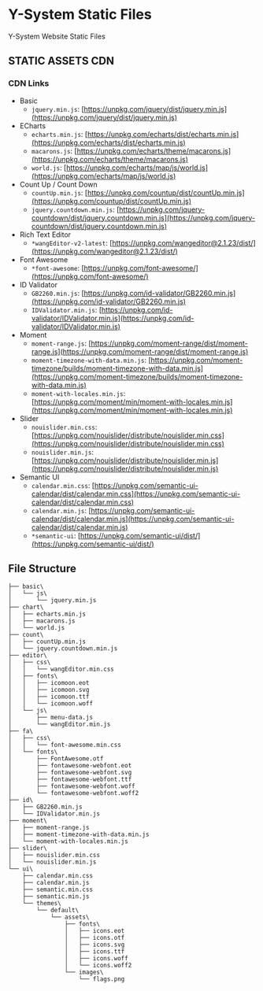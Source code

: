 # Y-System Static Files
Y-System Website Static Files

## STATIC ASSETS CDN

### CDN Links
- Basic
    - `jquery.min.js`: [https://unpkg.com/jquery/dist/jquery.min.js](https://unpkg.com/jquery/dist/jquery.min.js)
- ECharts
    - `echarts.min.js`: [https://unpkg.com/echarts/dist/echarts.min.js](https://unpkg.com/echarts/dist/echarts.min.js)
    - `macarons.js`: [https://unpkg.com/echarts/theme/macarons.js](https://unpkg.com/echarts/theme/macarons.js)
    - `world.js`: [https://unpkg.com/echarts/map/js/world.js](https://unpkg.com/echarts/map/js/world.js)
- Count Up / Count Down
    - `countUp.min.js`: [https://unpkg.com/countup/dist/countUp.min.js](https://unpkg.com/countup/dist/countUp.min.js)
    - `jquery.countdown.min.js`: [https://unpkg.com/jquery-countdown/dist/jquery.countdown.min.js](https://unpkg.com/jquery-countdown/dist/jquery.countdown.min.js)
- Rich Text Editor
    - `*wangEditor-v2-latest`: [https://unpkg.com/wangeditor@2.1.23/dist/](https://unpkg.com/wangeditor@2.1.23/dist/)
- Font Awesome
    - `*font-awesome`: [https://unpkg.com/font-awesome/](https://unpkg.com/font-awesome/)
- ID Validator
    - `GB2260.min.js`: [https://unpkg.com/id-validator/GB2260.min.js](https://unpkg.com/id-validator/GB2260.min.js)
    - `IDValidator.min.js`: [https://unpkg.com/id-validator/IDValidator.min.js](https://unpkg.com/id-validator/IDValidator.min.js)
- Moment
    - `moment-range.js`: [https://unpkg.com/moment-range/dist/moment-range.js](https://unpkg.com/moment-range/dist/moment-range.js)
    - `moment-timezone-with-data.min.js`: [https://unpkg.com/moment-timezone/builds/moment-timezone-with-data.min.js](https://unpkg.com/moment-timezone/builds/moment-timezone-with-data.min.js)
    - `moment-with-locales.min.js`: [https://unpkg.com/moment/min/moment-with-locales.min.js](https://unpkg.com/moment/min/moment-with-locales.min.js)
- Slider
    - `nouislider.min.css`: [https://unpkg.com/nouislider/distribute/nouislider.min.css](https://unpkg.com/nouislider/distribute/nouislider.min.css)
    - `nouislider.min.js`: [https://unpkg.com/nouislider/distribute/nouislider.min.js](https://unpkg.com/nouislider/distribute/nouislider.min.js)
- Semantic UI
    - `calendar.min.css`: [https://unpkg.com/semantic-ui-calendar/dist/calendar.min.css](https://unpkg.com/semantic-ui-calendar/dist/calendar.min.css)
    - `calendar.min.js`: [https://unpkg.com/semantic-ui-calendar/dist/calendar.min.js](https://unpkg.com/semantic-ui-calendar/dist/calendar.min.js)
    - `*semantic-ui`: [https://unpkg.com/semantic-ui/dist/](https://unpkg.com/semantic-ui/dist/)

## File Structure
```
├── basic\
│   └── js\
│       └── jquery.min.js
├── chart\
│   ├── echarts.min.js
│   ├── macarons.js
│   └── world.js
├── count\
│   ├── countUp.min.js
│   └── jquery.countdown.min.js
├── editor\
│   ├── css\
│   │   └── wangEditor.min.css
│   ├── fonts\
│   │   ├── icomoon.eot
│   │   ├── icomoon.svg
│   │   ├── icomoon.ttf
│   │   └── icomoon.woff
│   └── js\
│       ├── menu-data.js
│       └── wangEditor.min.js
├── fa\
│   ├── css\
│   │   └── font-awesome.min.css
│   └── fonts\
│       ├── FontAwesome.otf
│       ├── fontawesome-webfont.eot
│       ├── fontawesome-webfont.svg
│       ├── fontawesome-webfont.ttf
│       ├── fontawesome-webfont.woff
│       └── fontawesome-webfont.woff2
├── id\
│   ├── GB2260.min.js
│   └── IDValidator.min.js
├── moment\
│   ├── moment-range.js
│   ├── moment-timezone-with-data.min.js
│   └── moment-with-locales.min.js
├── slider\
│   ├── nouislider.min.css
│   └── nouislider.min.js
└── ui\
    ├── calendar.min.css
    ├── calendar.min.js
    ├── semantic.min.css
    ├── semantic.min.js
    └── themes\
        └── default\
            └── assets\
                ├── fonts\
                │   ├── icons.eot
                │   ├── icons.otf
                │   ├── icons.svg
                │   ├── icons.ttf
                │   ├── icons.woff
                │   └── icons.woff2
                └── images\
                    └── flags.png
```